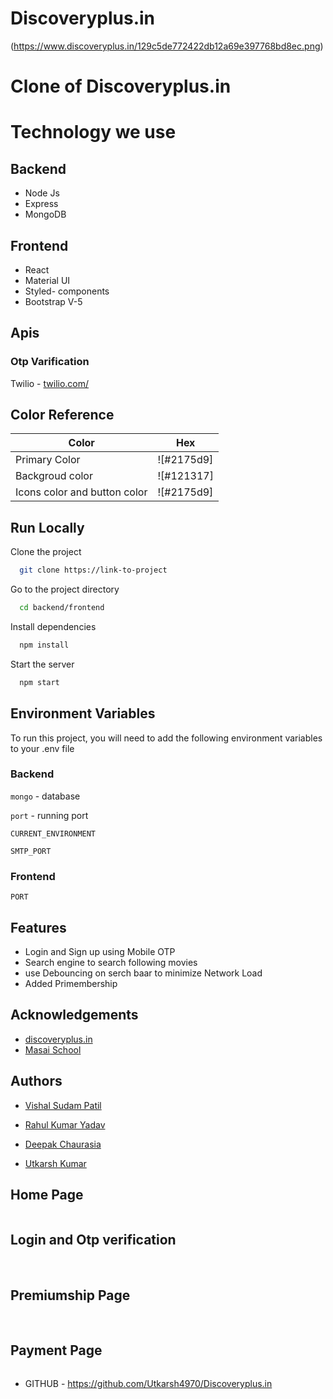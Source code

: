 # Discoveryplus.in




(https://www.discoveryplus.in/129c5de772422db12a69e397768bd8ec.png)

# Clone of Discoveryplus.in

# Technology we use

## Backend
- Node Js
- Express
- MongoDB


## Frontend
- React
- Material UI
- Styled- components
- Bootstrap V-5

## Apis



### Otp Varification
Twilio -  [twilio.com/](https://www.twilio.com/) 





## Color Reference

| Color             | Hex                                                                |
| ----------------- | ------------------------------------------------------------------ |
| Primary Color  | ![#2175d9] |
| Backgroud color | ![#121317] |
| Icons color and button color| ![#2175d9] |



## Run Locally

Clone the project

```bash
  git clone https://link-to-project
```

Go to the project directory

```bash
  cd backend/frontend
```

Install dependencies

```bash
  npm install
```

Start the server

```bash
  npm start
```


## Environment Variables

To run this project, you will need to add the following environment variables to your .env file

### Backend

`mongo` - database

`port` - running port


`CURRENT_ENVIRONMENT`



`SMTP_PORT`


### Frontend


`PORT`


## Features

- Login and Sign up using Mobile OTP
- Search engine to search following movies 
- use Debouncing on serch baar to minimize Network Load
- Added Primembership 


## Acknowledgements

 - [discoveryplus.in](https://www.discoveryplus.in/)
 - [Masai School](https://masaischool.com/)
  

## Authors

- [Vishal Sudam Patil](https://github.com/vishalpatil12014017)

- [Rahul Kumar Yadav](https://github.com/rahulyadav96)

- [Deepak Chaurasia](https://github.com/deepak-chaurasiyaa)

- [Utkarsh Kumar](https://github.com/Utkarsh4970)


## Home Page


![]()


## Login and Otp verification

![]()
![]()
![]()


## Premiumship Page

![]()
![]()


## Payment Page

![]()





- GITHUB - https://github.com/Utkarsh4970/Discoveryplus.in
